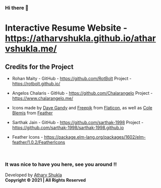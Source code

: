 ### Hi there 👋
# Interactive Resume Website - **https://atharvshukla.github.io/atharvshukla.me/**




                            


## Credits for the Project 

* Rohan Maity - GitHub - https://github.com/RotBolt  Project - https://rotbolt.github.io/

* Angelos Chalaris - GitHub - https://github.com/Chalarangelo  Project - https://www.chalarangelo.me/

*  Icons made by <a href="https://www.flaticon.com/authors/dave-gandy" target="_blank">Dave Gandy</a> and <a href="https://www.freepik.com/" target="_blank">Freepik</a> from <a href="https://www.flaticon.com/" target="_blank">Flaticon</a>, as well as <a href="https://twitter.com/colebemis" target="_blank">Cole Blemis</a> from <a href="https://feathericons.com/" target="_blank">Feather</a>

* Sarthak Jain  - GitHub - https://github.com/sarthak-1998  Project - https://github.com/sarthak-1998/sarthak-1998.github.io

* Feather Icons - https://package.elm-lang.org/packages/1602/elm-feather/1.0.2/FeatherIcons

<br/>



<h3>It was nice to have you here, see you around !! </h3>

 
 Developed  by <a href="https://github.com/Atharvshukla" target="_blank">Atharv Shukla</a> 
  <br>
            <strong> Copyright ©️ 2021 | All Rights Reserved </strong> 
            
  </p>

